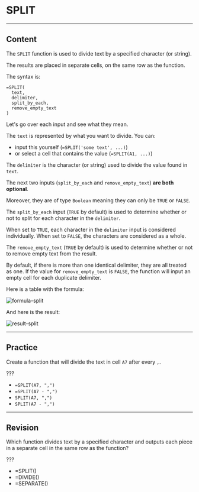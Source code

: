 ﻿---
author: Stefan-Stojanovic

type: normal

category: how-to

links:
  - '[SPLIT](https://support.google.com/docs/answer/3094136?hl=en){documentation}'

---

# SPLIT

---
## Content

The `SPLIT` function is used to divide text by a specified character (or string). 

The results are placed in separate cells, on the same row as the function.

The syntax is:

```plain-text
=SPLIT(
  text,
  delimiter,
  split_by_each,
  remove_empty_text
)
```

Let's go over each input and see what they mean.

The `text` is represented by what you want to divide. You can:
- input this yourself (`=SPLIT('some text', ...)`)
- or select a cell that contains the value (`=SPLIT(A1, ...)`)

The `delimiter` is the character (or string) used to divide the value found in `text`.

The next two inputs (`split_by_each` and `remove_empty_text`) **are both optional**. 

Moreover, they are of type `Boolean` meaning they can only be `TRUE` or `FALSE`.

The `split_by_each` input (`TRUE` by default) is used to determine whether or not to split for each character in the `delimiter`.

When set to `TRUE`, each character in the `delimiter` input is considered individually. When set to `FALSE`, the characters are considered as a whole.

The `remove_empty_text` (`TRUE` by default) is used to determine whether or not to remove empty text from the result. 

By default, if there is more than one identical delimiter, they are all treated as one. If the value for `remove_empty_text` is `FALSE`, the function will input an empty cell for each duplicate delimiter.

Here is a table with the formula:

![formula-split](https://img.enkipro.com/693274a2165d9bf68aac87749e3593ae.png)

And here is the result:

![result-split](https://img.enkipro.com/5f94d70a8d4f377900c02e03c294f3f2.png)

---
## Practice

Create a function that will divide the text in cell `A7` after every `,`.

???

* `=SPLIT(A7, ",")`
* `=SPLIT(A7 - ",")`
* `SPLIT(A7, ",")`
* `SPLIT(A7 - ",")`

---
## Revision

Which function divides text by a specified character and outputs each piece in a separate cell in the same row as the function? 

???

- =SPLIT()
- =DIVIDE()
- =SEPARATE()